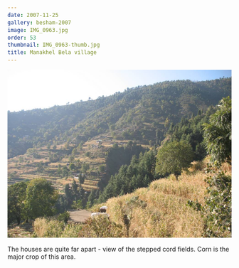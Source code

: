 ```yaml
---
date: 2007-11-25
gallery: besham-2007
image: IMG_0963.jpg
order: 53
thumbnail: IMG_0963-thumb.jpg
title: Manakhel Bela village
---
```


![Manakhel Bela village](./IMG_0963.jpg)

The houses are quite far apart - view of the stepped cord fields. Corn is the major crop of this area.